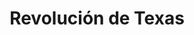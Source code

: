 ﻿---
title: "Revolución de Texas"
permalink: periodes_956.html
layout: periode
dataInici: 1835-10-02
dataFi: 1836-04-21
sidebar: periodes
pares:
  - 829:
    title: "Frontera Estadounidense"
    dataInici: "(1783)"
    dataFi: "(1920)"

fills:
  - 957:
    title: "Batalla de El Álamo"
    dataInici: "(1836-02-23)"
    dataFi: "(1836-03-06)"

jocsPrincipals:
  - title: "Texas Revolution"
    bggId: 10584
    dataInici: 
    dataFi: 

jocsEscenaris:
jocsEpoca:
jocsEpocaEscenaris:
---
